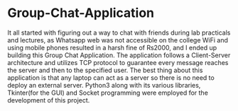 # Group-Chat-Application
It all started with figuring out a way to chat with friends during lab practicals and lectures, as Whatsapp web was not accessible on the college WiFi and using mobile phones resulted in a harsh fine of Rs2000, and I ended up building this Group Chat Application. The application follows a Client-Server architecture and utilizes TCP protocol to guarantee every message reaches the server and then to the specified user. The best thing about this application is that any laptop can act as a server so there is no need to deploy an external server. Python3 along with its various libraries, Tkinter(for the GUI) and Socket programming were employed for the development of this project.
